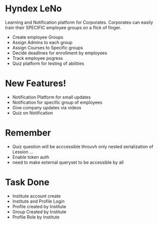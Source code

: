 # Hyndex LeNo

Learning and Notification platform for Corporates. Corporates can easily train their SPECIFIC employee groups on a flick of finger.

  - Create employee Groups
  - Assign Admins to each group
  - Assign Courses to Specific groups
  - Decide deadlines for enrollment by employees
  - Track employee pogress
  - Quiz platform for testing of abilities

# New Features!

  - Notification Platform for small updates
  - Notification for specific group of employees
  - Give company updates via videos
  - Quiz on Notification

# Remember
  - Quiz question will be acccessible throuvh only nested serialization of Lession ...
  - Enable token auth
  - need to make external queryset to be accessible by all

# Task Done
  - Institute account create
  - Institute and Profile Login
  - Profile created by Institute
  - Group Created by Institute
  - Profile Role by Institute